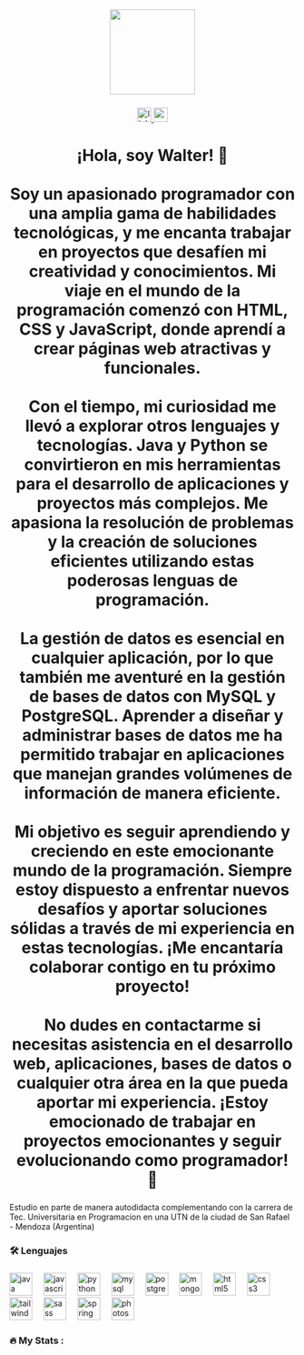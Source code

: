 <div align="center">
  <img height="150" src="https://media.giphy.com/media/qgQUggAC3Pfv687qPC/giphy.gif"  />
</div>

###

<div align="center">
  <a href="https://www.linkedin.com/in/walter-moya" target="_blank">
    <img src="https://img.shields.io/static/v1?message=LinkedIn&logo=linkedin&label=&color=0077B5&logoColor=white&labelColor=&style=for-the-badge" height="25" alt="linkedin logo"  />
  </a>
  <a href="wmmoya@gmail.com" target="_blank">
    <img src="https://img.shields.io/static/v1?message=Gmail&logo=gmail&label=&color=D14836&logoColor=white&labelColor=&style=for-the-badge" height="25" alt="gmail logo"  />
  </a>
</div>

###

<h1 align="center">¡Hola, soy Walter! 👋<br><br>Soy un apasionado programador con una amplia gama de habilidades tecnológicas, y me encanta trabajar en proyectos que desafíen mi creatividad y conocimientos. Mi viaje en el mundo de la programación comenzó con HTML, CSS y JavaScript, donde aprendí a crear páginas web atractivas y funcionales.<br><br>Con el tiempo, mi curiosidad me llevó a explorar otros lenguajes y tecnologías. Java y Python se convirtieron en mis herramientas para el desarrollo de aplicaciones y proyectos más complejos. Me apasiona la resolución de problemas y la creación de soluciones eficientes utilizando estas poderosas lenguas de programación.<br><br>La gestión de datos es esencial en cualquier aplicación, por lo que también me aventuré en la gestión de bases de datos con MySQL y PostgreSQL. Aprender a diseñar y administrar bases de datos me ha permitido trabajar en aplicaciones que manejan grandes volúmenes de información de manera eficiente.<br><br>Mi objetivo es seguir aprendiendo y creciendo en este emocionante mundo de la programación. Siempre estoy dispuesto a enfrentar nuevos desafíos y aportar soluciones sólidas a través de mi experiencia en estas tecnologías. ¡Me encantaría colaborar contigo en tu próximo proyecto!<br><br>No dudes en contactarme si necesitas asistencia en el desarrollo web, aplicaciones, bases de datos o cualquier otra área en la que pueda aportar mi experiencia. ¡Estoy emocionado de trabajar en proyectos emocionantes y seguir evolucionando como programador! 🚀</h1>

###

<h3 align="left"></h3>

###

<p align="left">Estudio en parte de manera autodidacta complementando con la carrera de Tec. Universitaria en Programacion en una UTN de la ciudad de San Rafael - Mendoza (Argentina)</p>

###

<h3 align="left">🛠 Lenguajes</h3>

###

<div align="left">
  <img src="https://cdn.jsdelivr.net/gh/devicons/devicon/icons/java/java-original.svg" height="40" alt="java logo"  />
  <img width="12" />
  <img src="https://cdn.jsdelivr.net/gh/devicons/devicon/icons/javascript/javascript-original.svg" height="40" alt="javascript logo"  />
  <img width="12" />
  <img src="https://cdn.jsdelivr.net/gh/devicons/devicon/icons/python/python-original.svg" height="40" alt="python logo"  />
  <img width="12" />
  <img src="https://cdn.jsdelivr.net/gh/devicons/devicon/icons/mysql/mysql-original.svg" height="40" alt="mysql logo"  />
  <img width="12" />
  <img src="https://cdn.jsdelivr.net/gh/devicons/devicon/icons/postgresql/postgresql-original.svg" height="40" alt="postgresql logo"  />
  <img width="12" />
  <img src="https://cdn.jsdelivr.net/gh/devicons/devicon/icons/mongodb/mongodb-original.svg" height="40" alt="mongodb logo"  />
  <img width="12" />
  <img src="https://cdn.jsdelivr.net/gh/devicons/devicon/icons/html5/html5-original.svg" height="40" alt="html5 logo"  />
  <img width="12" />
  <img src="https://cdn.jsdelivr.net/gh/devicons/devicon/icons/css3/css3-original.svg" height="40" alt="css3 logo"  />
  <img width="12" />
  <img src="https://cdn.jsdelivr.net/gh/devicons/devicon/icons/tailwindcss/tailwindcss-original-wordmark.svg" height="40" alt="tailwindcss logo"  />
  <img width="12" />
  <img src="https://cdn.jsdelivr.net/gh/devicons/devicon/icons/sass/sass-original.svg" height="40" alt="sass logo"  />
  <img width="12" />
  <img src="https://cdn.jsdelivr.net/gh/devicons/devicon/icons/spring/spring-original.svg" height="40" alt="spring logo"  />
  <img width="12" />
  <img src="https://cdn.jsdelivr.net/gh/devicons/devicon/icons/photoshop/photoshop-plain.svg" height="40" alt="photoshop logo"  />
</div>

###

<h3 align="left">🔥   My Stats :</h3>

###
